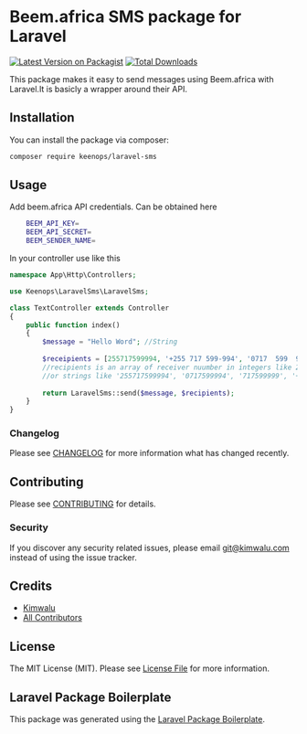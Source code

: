 # Beem.africa SMS package for Laravel

[![Latest Version on Packagist](https://img.shields.io/packagist/v/keenops/laravel-sms.svg?style=flat-square)](https://packagist.org/packages/keenops/laravel-sms)
[![Total Downloads](https://img.shields.io/packagist/dt/keenops/laravel-sms.svg?style=flat-square)](https://packagist.org/packages/keenops/laravel-sms)

This package makes it easy to send messages using Beem.africa with Laravel.It  is basicly a wrapper around their API. 

## Installation

You can install the package via composer:

```bash
composer require keenops/laravel-sms
```

## Usage

Add beem.africa API credentials. Can be obtained here

```bash
    BEEM_API_KEY=
    BEEM_API_SECRET=
    BEEM_SENDER_NAME=
```

In your controller use like this

```php
namespace App\Http\Controllers;

use Keenops\LaravelSms\LaravelSms;

class TextController extends Controller
{
    public function index()
    {
        $message = "Hello Word"; //String
        
        $receipients = [255717599994, '+255 717 599-994', '0717  599  994']; 
        //recipients is an array of receiver nuumber in integers like 255717599994, and 717599994 
        //or strings like '255717599994', '0717599994', '717599999', '+255-717-599-994', and '0717 599 994',
        
        return LaravelSms::send($message, $recipients);
    }
}
```

### Changelog

Please see [CHANGELOG](CHANGELOG.md) for more information what has changed recently.

## Contributing

Please see [CONTRIBUTING](CONTRIBUTING.md) for details.

### Security

If you discover any security related issues, please email git@kimwalu.com instead of using the issue tracker.

## Credits

-   [Kimwalu](https://github.com/keenops)
-   [All Contributors](../../contributors)

## License

The MIT License (MIT). Please see [License File](LICENSE.md) for more information.

## Laravel Package Boilerplate

This package was generated using the [Laravel Package Boilerplate](https://laravelpackageboilerplate.com).
